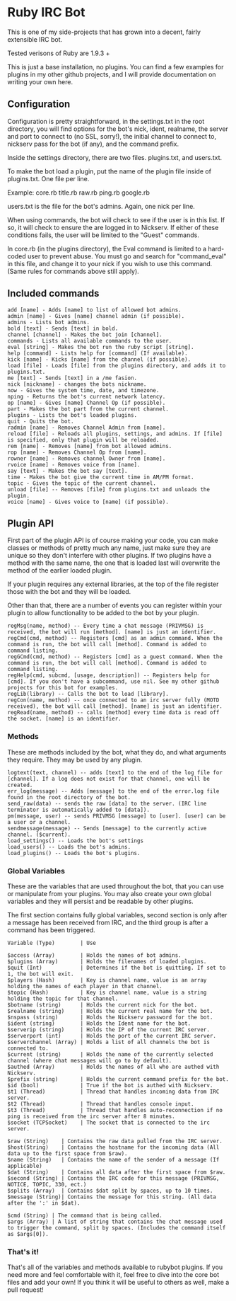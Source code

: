 # Ruby IRC Bot

This is one of my side-projects that has grown into a decent, fairly extensible IRC bot.

Tested verisons of Ruby are 1.9.3 +

This is just a base installation, no plugins. You can find a few examples for plugins in my other github projects, and I will provide documentation on writing your own here.

## Configuration

Configuration is pretty straightforward, in the settings.txt in the root directory, you will find options for the bot's nick, ident, realname, the server and port to connect to (no SSL, sorry!), the initial channel to connect to, nickserv pass for the bot (if any), and the command prefix.

Inside the settings directory, there are two files. plugins.txt, and users.txt.

To make the bot load a plugin, put the name of the plugin file inside of plugins.txt. One file per line.

Example:
	core.rb
	title.rb
	raw.rb
	ping.rb
	google.rb

users.txt is the file for the bot's admins. Again, one nick per line.

When using commands, the bot will check to see if the user is in this list. If so, it will check to ensure the are logged in to Nickserv. If either of these conditions fails, the user will be limited to the "Guest" commands.

In core.rb (in the plugins directory), the Eval command is limited to a hard-coded user to prevent abuse. You must go and search for "command_eval" in this file, and change it to your nick if you wish to use this command. (Same rules for commands above still apply).

## Included commands

	add [name] - Adds [name] to list of allowed bot admins.
	admin [name] - Gives [name] channel admin (if possible).
	admins - Lists bot admins.
	bold [text] - Sends [text] in bold.
	channel [channel] - Makes the bot join [channel].
	commands - Lists all available commands to the user.
	eval [string] - Makes the bot run the ruby script [string].
	help [command] - Lists help for [command] (If available).
	kick [name] - Kicks [name] from the channel (if possible).
	load [file] - Loads [file] from the plugins directory, and adds it to plugins.txt.
	me [text] - Sends [text] in a /me fasion.
	nick [nickname] - changes the bots nickname.
	now - Gives the system time, date, and timezone.
	nping - Returns the bot's current network latency.
	op [name] - Gives [name] Channel Op (if possible).
	part - Makes the bot part from the current channel.
	plugins - Lists the bot's loaded plugins.
	quit - Quits the bot.
	radmin [name] - Removes Channel Admin from [name].
	reload [file] - Reloads all plugins, settings, and admins. If [file] is specified, only that plugin will be reloaded.
	rem [name] - Removes [name] from bot allowed admins.
	rop [name] - Removes Channel Op from [name].
	rowner [name] - Removes channel Owner from [name].
	rvoice [name] - Removes voice from [name].
	say [text] - Makes the bot say [text].
	time - Makes the bot give the current time in AM/PM format.
	topic - Gives the topic of the current channel.
	unload [file] -- Removes [file] from plugins.txt and unloads the plugin.
	voice [name] - Gives voice to [name] (if possible).

## Plugin API

First part of the plugin API is of course making your code, you can make classes or methods of pretty much any name, just make sure they are unique so they don't interfere with other plugins.
If two plugins have a method with the same name, the one that is loaded last will overwrite the method of the earlier loaded plugin.

If your plugin requires any external libraries, at the top of the file register those with the bot and they will be loaded.

Other than that, there are a number of events you can register within your plugin to allow functionality to be added to the bot by your plugin.

	regMsg(name, method) -- Every time a chat message (PRIVMSG) is received, the bot will run [method]. [name] is just an identifier.
	regCmd(cmd, method) -- Registers [cmd] as an admin command. When the command is run, the bot will call [method]. Command is added to command listing.
	regGCmd(cmd, method) -- Registers [cmd] as a guest command. When the command is run, the bot will call [method]. Command is added to command listing.
	regHelp(cmd, subcmd, [usage, description]) -- Registers help for [cmd]. If you don't have a subcommand, use nil. See my other github projects for this bot for examples.
	regLib(library) -- Calls the bot to load [library].
	regCon(name, method) -- once connected to an irc server fully (MOTD received), the bot will call [method]. [name] is just an identifier.
	regRead(name, method) -- calls [method] every time data is read off the socket. [name] is an identifier.

### Methods
These are methods included by the bot, what they do, and what arguments they require. They may be used by any plugin.

	logtext(text, channel) -- adds [text] to the end of the log file for [channel]. If a log does not exist for that channel, one will be created.
	err_log(message) -- Adds [message] to the end of the error.log file found in the root directory of the bot.
	send_raw(data) -- sends the raw [data] to the server. (IRC line terminator is automatically added to [data]).
	pm(message, user) -- sends PRIVMSG [message] to [user]. [user] can be a user or a channel.
	sendmessage(message) -- Sends [message] to the currently active channel. ($current).
	load_settings() -- Loads the bot's settings
	load_users() -- Loads the bot's admins.
	load_plugins() -- Loads the bot's plugins.

### Global Variables

These are the variables that are used throughout the bot, that you can use or manipulate from your plugins. You may also create your own global variables and they will persist and be readable by other plugins.

The first section contains fully global variables, second section is only after a message has been received from IRC, and the third group is after a command has been triggered.

	Variable (Type)        | Use                                                                                         

	$access (Array)        | Holds the names of bot admins.
	$plugins (Array)       | Holds the filenames of loaded plugins.
	$quit (Int)            | Determines if the bot is quitting. If set to 1, the bot will exit.
	$players (Hash)        | Key is channel name, value is an array holding the names of each player in that channel.
	$topic (Hash)          | Key is channel name, value is a string holding the topic for that channel.
	$botname (string)      | Holds the current nick for the bot.
	$realname (string)     | Holds the current real name for the bot.
	$nspass (string)       | Holds the Nickserv password for the bot.
	$ident (string)        | Holds the Ident name for the bot.
	$serverip (string)     | Holds the IP of the current IRC server.
	$serverport (int)      | Holds the port of the current IRC server.
	$serverchannel (Array) | Holds a list of all channels the bot is connected to.
	$current (string)      | Holds the name of the currently selected channel (where chat messages will go to by default).
	$authed (Array)        | Holds the names of all who are authed with Nickserv.
	$prefix (string)       | Holds the current command prefix for the bot.
	$id (bool)             | True if the bot is authed with Nickserv.
	$t1 (Thread)           | Thread that handles incoming data from IRC server.
	$t2 (Thread)           | Thread that handles console input.
	$t3 (Thread)           | Thread that handles auto-reconnection if no ping is received from the irc server after 8 minutes.
	$socket (TCPSocket)    | The socket that is connected to the irc server.

	$raw (String)    | Contains the raw data pulled from the IRC server.
	$host(String)    | Contains the hostname for the incoming data (All data up to the first space from $raw).
	$name (String)   | Contains the name of the sender of a message (If applicable)
	$dat (String)    | Contains all data after the first space from $raw.
	$second (String) | Contains the IRC code for this message (PRIVMSG, NOTICE, TOPIC, 330, ect.)
	$splits (Array)  | Contains $dat split by spaces, up to 10 times.
	$message (String)| Contains the message for this string. (All data after the ':' in $dat).

	$cmd (String) | The command that is being called.
	$args (Array) | A list of string that contains the chat message used to trigger the command, split by spaces. (Includes the command itself as $args[0]).


### That's it!

That's all of the variables and methods available to rubybot plugins. If you need more and feel comfortable with it, feel free to dive into the core bot files and add your own!
If you think it will be useful to others as well, make a pull request!


